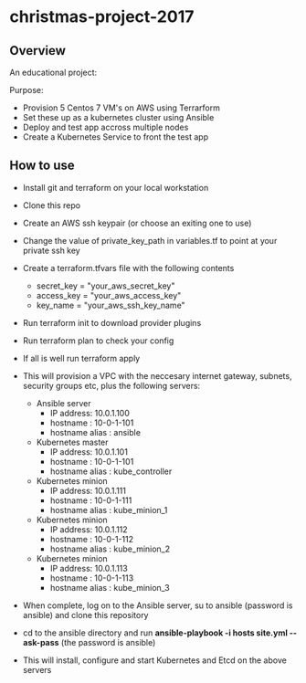 # christmas-project-2017

## Overview

An educational project:
 
Purpose: 
* Provision 5 Centos 7 VM's on AWS using Terrarform
* Set these up as a kubernetes cluster using Ansible
* Deploy and test app accross multiple nodes 
* Create a Kubernetes Service to front the test app

## How to use
* Install git and terraform on your local workstation
* Clone this repo
* Create an AWS ssh keypair (or choose an exiting one to use)
* Change the value of private_key_path in variables.tf to point at your private ssh key
* Create a terraform.tfvars file with the following contents
  *  secret_key = "your_aws_secret_key"
  *  access_key = "your_aws_access_key"
  *  key_name = "your_aws_ssh_key_name"  
* Run terraform init to download provider plugins
* Run terraform plan to check your config
* If all is well run terraform apply
* This will provision a VPC with the neccesary internet gateway, subnets, security groups etc, plus the following servers:
  * Ansible server
    * IP address: 10.0.1.100  
    * hostname : 10-0-1-101
    * hostname alias : ansible
  * Kubernetes master 
    * IP address: 10.0.1.101  
    * hostname : 10-0-1-101
    * hostname alias : kube_controller
  * Kubernetes minion 
    * IP address: 10.0.1.111  
    * hostname : 10-0-1-111
    * hostname alias : kube_minion_1
  * Kubernetes minion 
    * IP address: 10.0.1.112  
    * hostname : 10-0-1-112
    * hostname alias : kube_minion_2
  * Kubernetes minion 
    * IP address: 10.0.1.113  
    * hostname : 10-0-1-113
    * hostname alias : kube_minion_3

* When complete, log on to the Ansible server, su to ansible (password is ansible) and clone this repository
* cd to the ansible directory and run __ansible-playbook -i hosts site.yml --ask-pass__ (the password is ansible)
* This will install, configure and start Kubernetes and Etcd on the above servers
